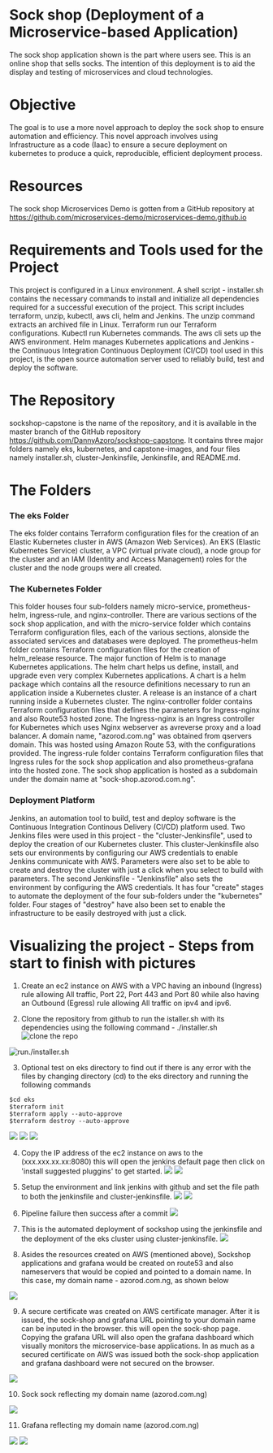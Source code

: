 # Sock shop (Deployment of a Microservice-based Application)
The sock shop application shown is the part where users see. This is an online shop that sells socks. The intention of this deployment is to aid the display and testing of microservices and cloud technologies. 

# Objective
The goal is to use a more novel approach to deploy the sock shop to ensure automation and efficiency. This novel approach involves using Infrastructure as a code (Iaac) to ensure a secure deployment on kubernetes to produce a quick, reproducible, efficient deployment process.
# Resources
The sock shop Microservices Demo is gotten from a GitHub repository at https://github.com/microservices-demo/microservices-demo.github.io 
# Requirements and Tools used for the Project
This project is configured in a Linux environment. A shell script - installer.sh contains the necessary commands to install and initialize all dependencies required for a successful execution of the project. This script includes terraform, unzip, kubectl, aws cli, helm and Jenkins. 
The unzip command extracts an archived file in Linux. Terraform run our Terraform configurations. Kubectl run Kubernetes commands. The aws cli sets up the AWS environment. Helm manages Kubernetes applications and Jenkins - the Continuous Integration Continuous Deployment (CI/CD) tool used in this project, is the open source automation server used to reliably build, test and deploy the software.

# The Repository
sockshop-capstone is the name of the repository, and it is available in the master branch of the GitHub repository https://github.com/DannyAzoro/sockshop-capstone. It contains three major folders namely eks, kubernetes, and capstone-images, and four files namely installer.sh, cluster-Jenkinsfile, Jenkinsfile, and README.md.

# The Folders
### The eks Folder

The eks folder contains Terraform configuration files for the creation of an Elastic Kubernetes cluster in AWS (Amazon Web Services). An EKS (Elastic Kubernetes Service) cluster, a VPC (virtual private cloud), a node group for the cluster and an IAM (Identity and Access Management) roles for the cluster and the node groups were all created.

### The Kubernetes Folder
This folder houses four sub-folders namely micro-service, prometheus-helm, ingress-rule, and nginx-controller. There are various sections of the sock shop application, and with the micro-service folder which contains Terraform configuration files, each of the various sections, alonside the associated services and databases were deployed. The prometheus-helm folder contains Terraform configuration files for the creation of helm_release resource. The major function of Helm is to manage Kubernetes applications. The helm chart helps us define, install, and upgrade even very complex Kubernetes applications. A chart is a helm package which contains all the resource definitions necessary to run an application inside a Kubernetes cluster. A release is an instance of a chart running inside a Kubernetes cluster. The nginx-controller folder contains Terraform configuration files that defines the parameters for Ingress-nginx and also Route53 hosted zone. The Ingress-nginx is an Ingress controller for Kubernetes which uses Nginx webserver as avreverse proxy and a load balancer. A domain name, "azorod.com.ng" was obtained from qservers domain. This was hosted using Amazon Route 53, with the configurations provided. The ingress-rule folder contains Terraform configuration files that Ingress rules for the sock shop application and also prometheus-grafana into the hosted zone. The sock shop application is hosted as a subdomain under the domain name at "sock-shop.azorod.com.ng".

### Deployment Platform

Jenkins, an automation tool to build, test and deploy software is the Continuous Integration Continous Delivery (CI/CD) platform used.  Two Jenkins files were used in this project - the "cluster-Jenkinsfile", used to deploy the creation of our Kubernetes cluster. This cluster-Jenkinsfile also sets our environments by configuring our AWS credentials to enable Jenkins communicate with AWS. Parameters were also set to be able to create and destroy the cluster with just a click when you select to build with parameters. The second Jenkinsfile - "Jenkinsfile" also sets the environment by configuring the AWS credentials. It has four "create" stages to automate the deployment of the four sub-folders under the "kubernetes" folder. Four stages of "destroy" have also been set to enable the infrastructure to be easily destroyed with just a click.


# Visualizing the project - Steps from start to finish with pictures
1. Create an ec2 instance on AWS with a VPC having an inbound (Ingress) rule allowing All traffic, Port 22, Port 443 and Port 80 while also having an Outbound (Egress) rule allowing All traffic on ipv4 and ipv6.

2. Clone the repository from github to run the istaller.sh with its dependencies using the following command - ./installer.sh
![clone the repo](/capstone-images/capstone%201.png)

![run./installer.sh](/capstone-images/capstone%202.png)

3. Optional test on eks directory to find out if there is any error with the files by changing directory (cd) to the eks directory and running the following commands
```
$cd eks
$terraform init
$terraform apply --auto-approve
$terraform destroy --auto-approve
```
![](/capstone-images/capstone%203.png)
![](/capstone-images/capstone%204.png)
![](/capstone-images/capstone%206.png)

4. Copy the IP address of the ec2 instance on aws to the (xxx.xxx.xx.xx:8080) this will open the jenkins default page then click on 'install suggested pluggins' to get started.
![](/capstone-images/jenkins%202.png)
![](/capstone-images/jenkins%203.png)

5. Setup the environment and link jenkins with github and set the file path to both the jenkinsfile and cluster-jenkinsfile.
![](/capstone-images/jenkins%204.png)
![](/capstone-images/jenkins%20pipeline%20setup.png)

6. Pipeline failure then success after a commit
![](/capstone-images/jenkins%20pipeline%20failure%20then%20success%20after%20a%20commit%20was%20made.png)

7. This is the automated deployment of sockshop using the jenkinsfile and the deployment of the eks cluster using cluster-jenkinsfile.
![](/capstone-images/jenkins%20pipeline%20running.png)

8. Asides the resources created on AWS (mentioned above), Sockshop applications and grafana would be created on route53 and also nameservers that would be copied and pointed to a domain name. In this case, my domain name - azorod.com.ng, as shown below

![](/capstone-images/nameservers%20update.png)

9. A secure certificate was created on AWS certificate manager. After it is issued, the sock-shop and grafana URL pointing to your domain name can be inputed in the browser. this will open the sock-shop page. Copying the grafana URL will also open the grafana dashboard which visually monitors the microservice-base applications. In as much as a secured certificate on AWS was issued both the sock-shop application and grafana dashboard were not secured on the browser.

![](/capstone-images/aws%20cert%20ready.png)

10. Sock sock reflecting my domain name (azorod.com.ng)

![](/capstone-images/sock-shop.png)

11. Grafana reflecting my domain name (azorod.com.ng)

![](/capstone-images/grafana%201.png)
![](/updated-sock-shop/capstone-images/grafana%202.png)